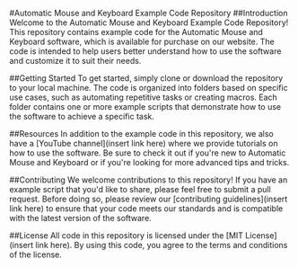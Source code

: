 #Automatic Mouse and Keyboard Example Code Repository
##Introduction
Welcome to the Automatic Mouse and Keyboard Example Code Repository! This repository contains example code for the Automatic Mouse and Keyboard software, which is available for purchase on our website. The code is intended to help users better understand how to use the software and customize it to suit their needs.

##Getting Started
To get started, simply clone or download the repository to your local machine. The code is organized into folders based on specific use cases, such as automating repetitive tasks or creating macros. Each folder contains one or more example scripts that demonstrate how to use the software to achieve a specific task.

##Resources
In addition to the example code in this repository, we also have a [YouTube channel](insert link here) where we provide tutorials on how to use the software. Be sure to check it out if you're new to Automatic Mouse and Keyboard or if you're looking for more advanced tips and tricks.

##Contributing
We welcome contributions to this repository! If you have an example script that you'd like to share, please feel free to submit a pull request. Before doing so, please review our [contributing guidelines](insert link here) to ensure that your code meets our standards and is compatible with the latest version of the software.

##License
All code in this repository is licensed under the [MIT License](insert link here). By using this code, you agree to the terms and conditions of the license.
